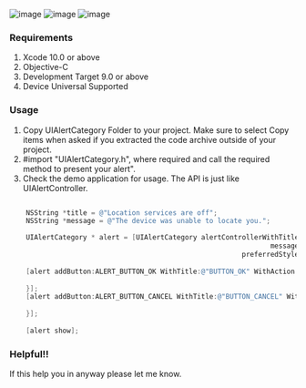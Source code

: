 
![image](https://www.dropbox.com/s/awkxt7b6dayvhb7/Simulator%20Screen%20Shot%20-%20iPhone%2011%20Pro%20Max%20-%202020-01-22%20at%2014.47.54.png?dl=0)
![image](https://www.dropbox.com/s/cw26v1ugwiyomcf/Simulator%20Screen%20Shot%20-%20iPhone%2011%20Pro%20Max%20-%202020-01-22%20at%2014.48.02.png?dl=0)
![image](https://www.dropbox.com/s/mwxpeqnw01dbo52/Simulator%20Screen%20Shot%20-%20iPhone%2011%20Pro%20Max%20-%202020-01-22%20at%2014.48.07.png?dl=0)

### Requirements

1. Xcode 10.0 or above
2. Objective-C
3. Development Target 9.0 or above
4. Device Universal Supported

### Usage

1. Copy UIAlertCategory Folder to your project. Make sure to select Copy items when asked if you extracted the code archive outside of your project.<br>
2. #import "UIAlertCategory.h", where required and call the required method to present your alert".<br>
3. Check the demo application for usage. The API is just like UIAlertController.

```objective-c

    NSString *title = @"Location services are off";
    NSString *message = @"The device was unable to locate you.";

    UIAlertCategory * alert = [UIAlertCategory alertControllerWithTitle:title
                                                                message:message
                                                         preferredStyle:UIAlertControllerStyleAlert];
    
    [alert addButton:ALERT_BUTTON_OK WithTitle:@"BUTTON_OK" WithAction:^(void *action) {
        
    }];
    [alert addButton:ALERT_BUTTON_CANCEL WithTitle:@"BUTTON_CANCEL" WithAction:^(void *action) {
        
    }];
    
    [alert show];

```

### Helpful!!

If this help you in anyway please let me know.



